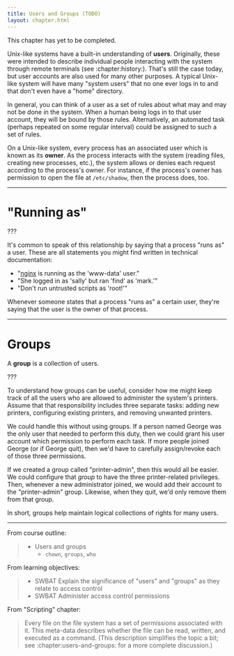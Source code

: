 ```yaml
---
title: Users and Groups (TODO)
layout: chapter.html
---
```


This chapter has yet to be completed.

Unix-like systems have a built-in understanding of **users**. Originally, these
were intended to describe individual people interacting with the system through
remote terminals (see :chapter:history:). That's still the case today, but user
accounts are also used for many other purposes. A typical Unix-like system will
have many "system users" that no one ever logs in to and that don't even have a
"home" directory.

In general, you can think of a user as a set of rules about what may and may
not be done in the system. When a human being logs in to that user account,
they will be bound by those rules. Alternatively, an automated task (perhaps
repeated on some regular interval) could be assigned to such a set of rules.

On a Unix-like system, every process has an associated user which is known as
its **owner**. As the process interacts with the system (reading files,
creating new processes, etc.), the system allows or denies each request
according to the process's owner. For instance, if the process's owner has
permission to open the file at `/etc/shadow`, then the process does, too.

---

# "Running as"

???

It's common to speak of this relationship by saying that a process "runs as" a
user. These are all statements you might find written in technical
documentation:

- "[nginx](https://www.nginx.com/) is running as the 'www-data' user."
- "She logged in as 'sally' but ran 'find' as 'mark.'"
- "Don't run untrusted scripts as 'root!'"

Whenever someone states that a process "runs as" a certain user, they're saying
that the user is the owner of that process.

---

# Groups

A **group** is a collection of users.

???

To understand how groups can be useful, consider how me might keep track of all
the users who are allowed to administer the system's printers. Assume that that
responsibility includes three separate tasks: adding new printers, configuring
existing printers, and removing unwanted printers.

We could handle this without using groups. If a person named George was the
only user that needed to perform this duty, then we could grant his user
account which permission to perform each task. If more people joined George (or
if George quit), then we'd have to carefully assign/revoke each of those three
permissions.

If we created a group called "printer-admin", then this would all be easier. We
could configure that *group* to have the three printer-related privileges.
Then, whenever a new administrator joined, we would add their account to the
"printer-admin" group. Likewise, when they quit, we'd only remove them from
that group.

In short, groups help maintain logical collections of rights for many users.

---

From course outline:

> - Users and groups
>   - `chown`, `groups`, `who`

From learning objectives:

> - SWBAT Explain the significance of "users" and "groups" as they relate to
>   access control
> - SWBAT Administer access control permissions

From "Scripting" chapter:

> Every file on the file system has a set of permissions associated with it.
> This meta-data describes whether the file can be read, written, and executed
> as a command. (This description simplifies the topic a bit; see
> :chapter:users-and-groups: for a more complete discussion.)

